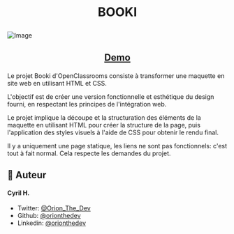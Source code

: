 # <p align="center">BOOKI

        
![Image](https://www.zupimages.net/up/22/41/supp.png)<h2 align="center">
  <a href="https://orionthedev.github.io/Projet2-OpenClassrooms/">Demo</a>
</h2>



 

Le projet Booki d'OpenClassrooms consiste à transformer une maquette en site web en utilisant HTML et CSS.

L'objectif est de créer une version fonctionnelle et esthétique du design fourni, en respectant les principes de l'intégration web.

Le projet implique la découpe et la structuration des éléments de la maquette en utilisant HTML pour créer la structure de la page, puis l'application des styles visuels à l'aide de CSS pour obtenir le rendu final.

Il y a uniquement une page statique, les liens ne sont pas fonctionnels: c'est tout à fait normal. 
Cela respecte les demandes du projet.



## 🙇 Auteur
#### Cyril H.
- Twitter: [@Orion_The_Dev](https://twitter.com/Orion_The_Dev)
- Github: [@orionthedev](https://orionthedev.github.io/Projet2-OpenClassrooms/)
- Linkedin: [@orionthedev](https://www.linkedin.com/in/orionthedev/)
        

